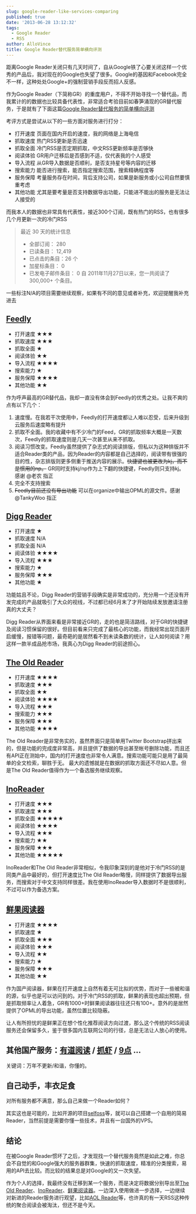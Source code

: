 ```yaml
---
slug: google-reader-like-services-comparing
published: true
date: '2013-06-28 13:12:32'
tags:
  - Google Reader
  - RSS
author: AlloVince
title: Google Reader替代服务简单横向评测
---
```


距离Google Reader关闭只有几天时间了，自从Google铁了心要关闭这样一个优秀的产品后，我对现在的Google也失望了很多。Google的基因和Facebook完全不一样，这种处处Google+的强制营销手段反而招人反感。

作为Google Reader（下简称GR）的重度用户，不得不开始寻找一个替代品，而我累计的的数据也比较具备代表性，非常适合考验目前如春笋涌现的GR替代服务，于是就有了下面这篇[Google Reader替代服务的简单横向评测](http://avnpc.com/pages/google-reader-like-services-comparing)

考评方式是尝试从以下的一些方面对服务进行打分：

- 打开速度 页面在国内开启的速度，我的网络是上海电信
- 抓取速度 热门RSS更新是否迅速
- 抓取全面 冷门RSS是否定期抓取，中文RSS更新频率是否够快
- 阅读体验 GR用户迁移后是否感到不适，仅代表我的个人感受
- 导入流程 从GR导入数据是否顺利，是否支持星号等内容的迁移
- 搜索能力 能否进行搜索，能否指定搜索范围，搜索精确程度等
- 服务保障 考量服务存在时间，背后支持公司，如果是新服务或小公司自然要慎重考虑
- 其他功能 尤其是要考量是否支持数据导出功能，只能进不能出的服务是无法让人接受的

而我本人的数据也非常具有代表性，接近300个订阅，既有热门的RSS，也有很多几个月更新一次的冷门RSS

> 最近 30 天的统计信息
> -  全部订阅： 280
> -  已读条目： 12,419
> -  已点击的条目：26 个
> -  加星标条目： 0
> - 已发电子邮件条目： 0
> 自 2011年11月27日以来，您一共阅读了 300,000+ 个条目。

一些标注N/A的项目需要继续观察，如果有不同的意见或者补充，欢迎提醒我补充进去


## [Feedly](http://cloud.feedly.com/)

- 打开速度 ★★★
- 抓取速度 ★★★
- 抓取全面 ★
- 阅读体验 ★★
- 导入流程 ★★★★
- 搜索能力 ★
- 服务保障 ★★★★
- 其他功能 ★★ 


作为呼声最高的GR替代品，我却一直没有体会到Feedly的优秀之处。让我不爽的点有以下几个：

1. 速度慢。在我若干次使用中，Feedly的打开速度都让人难以忍受，后来升级到云服务后速度略有提升
2. 抓取不全面。我的收藏中有不少冷门的Feed，GR的抓取频率大概是一天数次，Feedly的抓取速度则是几天一次甚至从来不抓取。
3. 阅读习惯改变。Feedly虽然提供了杂志式的阅读排版，但私以为这种排版并不适合Reader类的产品，因为Reader的内容都是自己选择的，阅读带有很强的目的性，杂志排版则更多侧重于推送内容的展示。<del>快捷键也被更改为kj，而不是惯用的np。</del> GR同时支持kj/np作为上下翻的快捷键，Feedly则只支持kj。 感谢 @老农 指正
4. 完全不支持搜索
5. <del>Feedly目前还没有导出功能</del> 可以在organize中输出OPML的源文件。感谢 @TankyWoo 指正



## [Digg Reader](http://digg.com/reader/)

- 打开速度 ★
- 抓取速度 N/A
- 抓取全面 N/A
- 阅读体验 ★★★★
- 导入流程 ★★★
- 搜索能力 ★
- 服务保障 ★★★
- 其他功能 ★

功能姑且不论，Digg Reader的营销手段确实是非常成功的，充分用一个还没有开发完成的产品就吸引了大众的视线，不过都已经6月末了才开始陆续发放邀请注册真的大丈夫？

Digg Reader从界面来看是非常接近GR的，走的也是简洁路线，对于GR的快捷键及阅读习惯保留的很好。但目前看来只完成了最核心的功能，而我经常出现页面开启缓慢，报错等问题，最奇葩的是居然看不到未读条数的统计，让人如何阅读？用这样一款半成品抢市场，我真心为Digg Reader的前途担心。


## [The Old Reader](http://theoldreader.com/)

- 打开速度 ★★★★
- 抓取速度 ★★★
- 抓取全面 ★★
- 阅读体验 ★★★★
- 导入流程 ★★★
- 搜索能力 ★★★
- 服务保障 ★★★
- 其他功能 ★★★★

The Old Reader是非常务实的，虽然界面只是简单用Twitter Bootstrap拼出来的，但是功能的完成度非常高，并且提供了数据的导出甚至帐号删除功能，而且还有API正在测始中，国内的打开速度也非常令人满意。搜索功能可能只是用了最简单的全文检索，聊胜于无。
最大的遗憾就是在数据的抓取方面还不尽如人意。但是The Old Reader值得作为一个备选服务继续观察。


## [InoReader](https://www.inoreader.com/)

- 打开速度 ★★★
- 抓取速度 ★★★
- 抓取全面 ★★★★★
- 阅读体验 ★★★★
- 导入流程 ★★★
- 搜索能力 ★★
- 服务保障 ★★★
- 其他功能 ★★★★★

InoReader和The Old Reader非常相似，令我印象深刻的是他对于冷门RSS的是同类产品中最好的，但打开速度比The Old Reader略慢，同样提供了数据导出服务，而搜索对于中文支持同样很差。我在使用InoReader导入数据时不是很顺利，不过可以作为备选方案。


## [鲜果阅读器](http://xianguo.com/reader)

- 打开速度 ★★★★
- 抓取速度 ★
- 抓取全面 ★★★
- 阅读体验 ★★★
- 导入流程 ★★
- 搜索能力 ★
- 服务保障 ★★★
- 其他功能 ★★

作为国产阅读器，鲜果在打开速度上自然有着无可比拟的优势，而对于一些被和谐的源，似乎也是可以访问到的。对于冷门RSS的抓取，鲜果的表现也超出预期，但是抓取频率让人着急，GR有1000+时鲜果阅读器往往还只有100+。意外的是居然提供了OPML的导出功能，虽然位置比较隐蔽。

让人有所担忧的是鲜果正在想个性化推荐阅读方向过渡，那么这个传统的RSS阅读服务还会保留多久，鉴于很多国内互联网公司的行径，总是无法让人放心的使用。


## 其他国产服务：[有道阅读](http://reader.youdao.com/#home) / [抓虾](http://www.zhuaxia.com/) / [9点](http://9.douban.com/)  ...

关键词：万年不更新/和谐，你懂的。


## 自己动手，丰衣足食

对所有服务都不满意，那么自己来做一个Reader如何？

其实这也是可能的，比如开源的项目[selfoss](https://github.com/SSilence/selfoss)等，就可以自己搭建一个自用的简易Reader，当然前提是需要你懂一些技术，并且有一台国外的VPS。


## 结论

在被Google Reader惯坏了之后，才发现找一个替代服务竟然是如此之难，你总会不自觉的和Google强大的服务器群集，快速的抓取速度，精准的分类搜索，易用的API去比较。而比较的结果总是对Google的又一次失望。

作为个人的选择，我最终没有迁移到某一个服务，而是决定将数据分别导出至[The Old Reader](http://theoldreader.com/)、[InoReader](https://www.inoreader.com/)、[鲜果阅读器](http://xianguo.com/reader)。一边深入使用做进一步选择，一边继续对新进的Reader服务进行观望，比如[AOL Reader](http://reader.aol.com/)等，也许真的有一天RSS这种传统的聚合阅读会被淘汰，但还不是今天。

